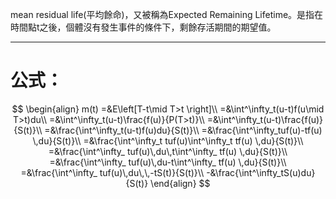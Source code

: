 mean residual life(平均餘命)，又被稱為Expected Remaining Lifetime。是指在時間點t之後，個體沒有發生事件的條件下，剩餘存活期間的期望值。
- - -
# 公式：
$$
\begin{align}
m(t)
=&E\left[T-t\mid T>t \right]\\
=&\int^\infty_t(u-t)f(u\mid T>t)du\\
=&\int^\infty_t(u-t)\frac{f(u)}{P(T>t)}\\
=&\int^\infty_t(u-t)\frac{f(u)}{S(t)}\\
=&\frac{\int^\infty_t(u-t)f(u)du}{S(t)}\\
=&\frac{\int^\infty_tuf(u)-tf(u) \,du}{S(t)}\\
=&\frac{\int^\infty_t tuf(u)\int^\infty_t tf(u) \,du}{S(t)}\\
=&\frac{\int^\infty_ tuf(u)\,du\,t\int^\infty_ tf(u) \,du}{S(t)}\\
=&\frac{\int^\infty_ tuf(u)\,du-t\int^\infty_ tf(u) \,du}{S(t)}\\
=&\frac{\int^\infty_ tuf(u)\,du\,\,-tS(t)}{S(t)}\\
-&\frac{\int^\infty_tS(u)du}{S(t)}
\end{align}
$$